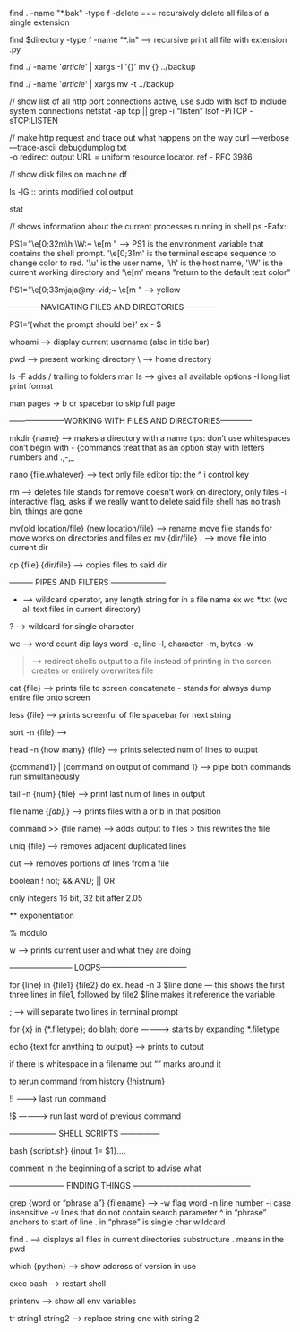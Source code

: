 find . -name "*.bak" -type f -delete   === recursively delete all files of a single extension

find $directory -type f -name "*.in" --> recursive print all file with extension .py



find ./ -name '*article*' | xargs -I '{}' mv {} ../backup

find ./ -name '*article*' | xargs mv -t ../backup


//  show list of all http port connections active, use sudo with lsof to include system connections
netstat -ap tcp || grep -i “listen”
lsof -PiTCP -sTCP:LISTEN

// make http request and trace out what happens on the way
curl 
—verbose 
—trace-ascii debugdumplog.txt   
-o redirect output
URL = uniform resource locator. ref - RFC 3986


// show disk files on machine
df


ls -lG :: prints modified col output

stat

// shows information about the current processes running in shell
ps -Eafx::

PS1="\e[0;32m\h \W\:~ \e[m "  —> PS1 is the environment variable that contains the shell prompt. '\e[0;31m' is the terminal escape sequence to change color to red. '\u' is the user name, '\h' is the host name, '\W' is the current working directory and '\e[m' means "return to the default text color"

PS1="\e[0;33mjaja@ny-vid;~ \e[m "  ——> yellow

————NAVIGATING FILES AND DIRECTORIES————

PS1=‘{what the prompt should be}’ ex - $

whoami  —> display current username (also in title bar)

pwd  —> present working directory
\ —> home directory

ls
	-F adds / trailing to folders
	man ls  —> gives all available options
	-l long list print format

man pages -> b or spacebar to skip full page

———————WORKING WITH FILES AND DIRECTORIES————

mkdir {name} —> makes a directory with a name
	tips: don’t use whitespaces
		don’t begin with - {commands treat that as an option
		stay with letters numbers and .,-,_

nano {file.whatever} —> text only file editor
	tip: the ^ i control key

rm —> deletes file stands for remove
	doesn’t work on directory, only files
	-i interactive flag, asks if we really want to delete said file
	shell has no trash bin, things are gone

mv{old location/file} {new location/file}  —> rename move file 
	stands for move
	works on directories and files
	ex mv {dir/file} .  —> move file into current dir

cp {file} {dir/file}  —> copies files to said dir

——— PIPES AND FILTERS ———————

*  —> wildcard operator, any length string  for in a file name
	ex wc *.txt   (wc all text files in current  directory)

? —>  wildcard for single character

wc  —> word count
	dip lays word -c, line -l, character -m, bytes -w

>   —> redirect shells output to a file instead of printing in the screen
	creates or entirely overwrites file

cat {file}  —> prints file to screen
	concatenate - stands for
	always dump entire file onto screen

less {file}   —> prints screenful of file
	spacebar for next string

sort -n {file}  —> 

head -n {how many} {file}  —> prints selected num of lines to output

{command1} | {command on output of command 1}   ——> pipe
	both commands run simultaneously

tail -n {num} {file}  ——> print last num of lines in output

file name {*[ab].*}   ——> prints files with a or b in that position

command >> {file name}   ——> adds output to files
	> this rewrites the file

uniq {file}   —> removes adjacent duplicated lines

cut   —>  removes portions of lines from a file

boolean  ! not; && AND; || OR

only integers 16 bit, 32 bit after 2.05

** exponentiation

% modulo

w   —> prints current user and what they are doing

———————— LOOPS———————————

for {line} in {file1} {file2}
do
	ex. head -n 3 $line
done
	— this shows the first three lines in file1, followed by file2
	$line makes it reference the variable

;   —> will separate two lines in terminal prompt

for {x} in {*.filetype};  do blah;  done
	————> starts by expanding *.filetype

echo {text for anything to output}  ——> prints to output

if there is whitespace in a filename put “” marks around it

to rerun command from history {!histnum}

!!   ———> last run command

!$  ————> run last word of previous command

——————	SHELL SCRIPTS —————

bash {script.sh} {input 1= $1}….

comment in the beginning of a script to advise what 

———————  FINDING THINGS  ———————————————

grep {word or “phrase a”} {filename}  —> 
	-w flag word
	-n line number
	-i case insensitive
	-v lines that do not contain search parameter
	^ in “phrase” anchors to start of line
	. in “phrase” is single char wildcard

find .  —> displays all files in current directories substructure
	. means in the pwd

which {python}  —>   show address of version in use

exec bash  —> restart shell

printenv ——> show all env variables

tr string1 string2  ——> replace string one with string 
2

